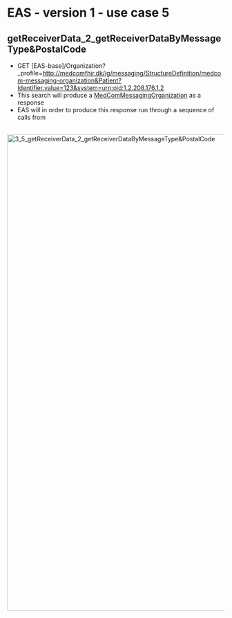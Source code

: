 # EAS - version 1 - use case 5

## getReceiverData_2_getReceiverDataByMessageType&PostalCode

- GET [EAS-base]/Organization?_profile=http://medcomfhir.dk/ig/messaging/StructureDefinition/medcom-messaging-organization&Patient?Identifier.value=123&system=urn:oid:1.2.208.176.1.2
- This search will produce a [MedComMessagingOrganization](http://medcomfhir.dk/ig/messaging/StructureDefinition/medcom-messaging-organization) as a response
- EAS will in order to produce this response run through a sequence of calls from 

<br/>

<img src="./3_5_getReceiverData_2_getReceiverDataByMessageType&PostalCode.png" alt="3_5_getReceiverData_2_getReceiverDataByMessageType&PostalCode" width="1100">

